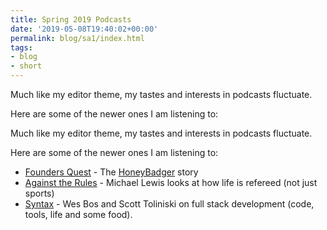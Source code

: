 ```yaml
---
title: Spring 2019 Podcasts
date: '2019-05-08T19:40:02+00:00'
permalink: blog/sa1/index.html
tags:
- blog
- short
---
```


Much like my editor theme, my tastes and interests in podcasts fluctuate. 

Here are some of the newer ones I am listening to:

<!--more-->

Much like my editor theme, my tastes and interests in podcasts fluctuate. 

Here are some of the newer ones I am listening to:

* [Founders Quest](https://www.founderquestpodcast.com/) - The [HoneyBadger](https://www.honeybadger.io/) story
* [Against the Rules](https://atrpodcast.com/) - Michael Lewis looks at how life is refereed (not just sports)
* [Syntax](https://syntax.fm/) - Wes Bos and Scott Toliniski on full stack development (code, tools, life and some food).

